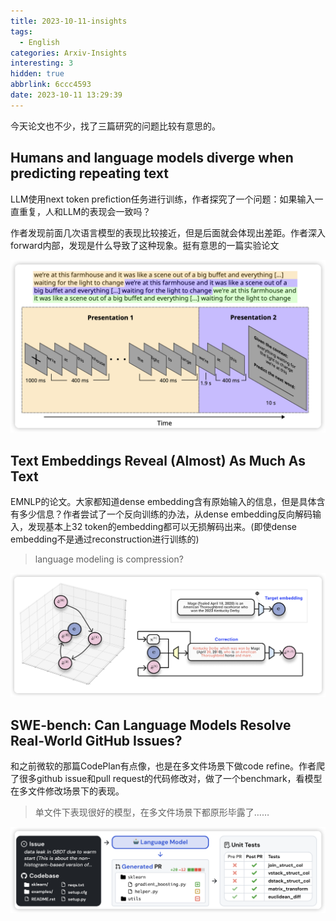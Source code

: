 ```yaml
---
title: 2023-10-11-insights
tags:
  - English
categories: Arxiv-Insights
interesting: 3
hidden: true
abbrlink: 6ccc4593
date: 2023-10-11 13:29:39
---
```


今天论文也不少，找了三篇研究的问题比较有意思的。

## Humans and language models diverge when predicting repeating text

LLM使用next token prefiction任务进行训练，作者探究了一个问题：如果输入一直重复，人和LLM的表现会一致吗？

作者发现前面几次语言模型的表现比较接近，但是后面就会体现出差距。作者深入forward内部，发现是什么导致了这种现象。挺有意思的一篇实验论文

<img src="../../files/images/arxiv-insights/2023-10-11/diverge.png">

<!-- more -->

## Text Embeddings Reveal (Almost) As Much As Text

EMNLP的论文。大家都知道dense embedding含有原始输入的信息，但是具体含有多少信息？作者尝试了一个反向训练的办法，从dense embedding反向解码输入，发现基本上32 token的embedding都可以无损解码出来。(即使dense embedding不是通过reconstruction进行训练的)

> language modeling is compression?

<img src="../../files/images/arxiv-insights/2023-10-11/much.png">



## SWE-bench: Can Language Models Resolve Real-World GitHub Issues?

和之前微软的那篇CodePlan有点像，也是在多文件场景下做code refine。作者爬了很多github issue和pull request的代码修改对，做了一个benchmark，看模型在多文件修改场景下的表现。

> 单文件下表现很好的模型，在多文件场景下都原形毕露了……

<img src="../../files/images/arxiv-insights/2023-10-11/swe.png">
